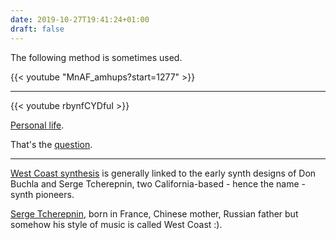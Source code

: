 ```yaml
---
date: 2019-10-27T19:41:24+01:00
draft: false
---
```


The following method is sometimes used.

{{< youtube "MnAF_amhups?start=1277" >}}

---

{{< youtube rbynfCYDfuI >}}

[Personal life](https://en.wikipedia.org/wiki/Chick_Corea#Personal_life).

That's the [question](https://www.theredhandfiles.com/views-on-morrissey/).

---

[West Coast synthesis](https://www.musicradar.com/reviews/korg-volca-modular) is generally linked to the early synth designs of Don Buchla and Serge Tcherepnin, two California-based - hence the name - synth pioneers.

[Serge Tcherepnin](https://en.wikipedia.org/wiki/Serge_Tcherepnin), born in France, Chinese mother, Russian father but somehow his style of music is called West Coast :).
